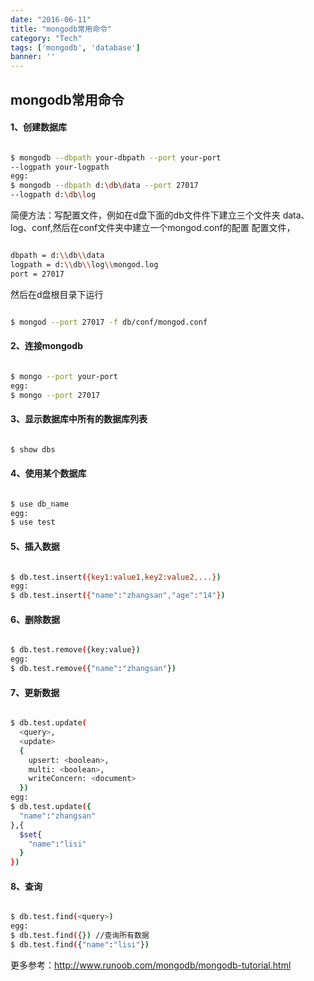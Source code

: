 ```yaml
---
date: "2016-06-11"
title: "mongodb常用命令"
category: "Tech"
tags: ['mongodb', 'database']
banner: ''
---
```


## mongodb常用命令

#### 1、创建数据库

``` bash

$ mongodb --dbpath your-dbpath --port your-port   
--logpath your-logpath
egg:
$ mongodb --dbpath d:\db\data --port 27017   
--logpath d:\db\log

```

简便方法：写配置文件，例如在d盘下面的db文件件下建立三个文件夹
data、log、conf,然后在conf文件夹中建立一个mongod.conf的配置
配置文件，

``` bash

dbpath = d:\\db\\data
logpath = d:\\db\\log\\mongod.log
port = 27017

```
然后在d盘根目录下运行

``` bash

$ mongod --port 27017 -f db/conf/mongod.conf

```


#### 2、连接mongodb

``` bash

$ mongo --port your-port
egg:
$ mongo --port 27017

```

#### 3、显示数据库中所有的数据库列表

``` bash

$ show dbs

```

#### 4、使用某个数据库

``` bash

$ use db_name
egg:
$ use test

```

#### 5、插入数据

``` bash

$ db.test.insert({key1:value1,key2:value2,...})
egg:
$ db.test.insert({"name":"zhangsan","age":"14"})

```

#### 6、删除数据

``` bash

$ db.test.remove({key:value})
egg:
$ db.test.remove({"name":"zhangsan"})

```

#### 7、更新数据

``` bash

$ db.test.update(
  <query>,
  <update>
  {
    upsert: <boolean>,
    multi: <boolean>,
    writeConcern: <document>
  })
egg:
$ db.test.update({
  "name":"zhangsan"
},{
  $set{
    "name":"lisi"
  }
})

```

#### 8、查询

``` bash

$ db.test.find(<query>)
egg:
$ db.test.find({}) //查询所有数据
$ db.test.find({"name":"lisi"})

```

更多参考：http://www.runoob.com/mongodb/mongodb-tutorial.html